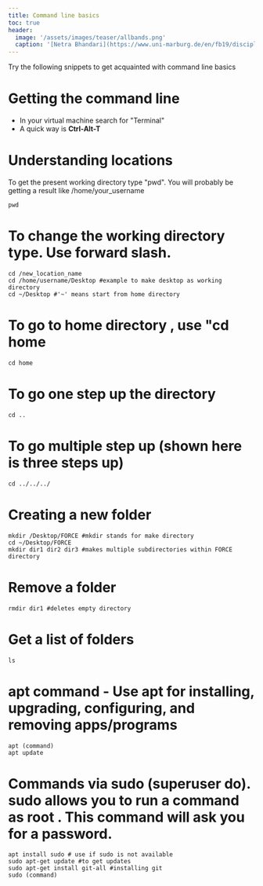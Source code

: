 ```yaml
---
title: Command line basics
toc: true
header:
  image: '/assets/images/teaser/allbands.png'
  caption: '[Netra Bhandari](https://www.uni-marburg.de/en/fb19/disciplines/physisch/environmentalinformatics){:target="_blank"}'
---
```


Try the following snippets to get acquainted with command line basics 

# Getting the command line 
* In your virtual machine search for "Terminal"
* A quick way is **Ctrl-Alt-T**

# Understanding locations 
To get the present working directory type "pwd". You will probably be getting a result like /home/your_username

```
pwd

```
# To change the working directory type. Use forward slash.

```
cd /new_location_name
cd /home/username/Desktop #example to make desktop as working directory
cd ~/Desktop #'~' means start from home directory
```

# To go to home directory , use "cd home

```
cd home

```

# To go one step up the directory

```
cd ..
```

# To go multiple step up (shown here is three steps up)

```
cd ../../../

```

# Creating a new folder

```
mkdir /Desktop/FORCE #mkdir stands for make directory
cd ~/Desktop/FORCE
mkdir dir1 dir2 dir3 #makes multiple subdirectories within FORCE directory
```

# Remove a folder

```
rmdir dir1 #deletes empty directory
```


# Get a list of folders

```
ls 
```

# apt command - Use apt for installing, upgrading, configuring, and removing apps/programs

```
apt (command)
apt update
```

# Commands via sudo (superuser do). sudo allows you to run a command as root . This command will ask you for a password.

```
apt install sudo # use if sudo is not available
sudo apt-get update #to get updates
sudo apt-get install git-all #installing git
sudo (command)
```
